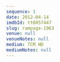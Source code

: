 ```yaml
---
sequence: 1
date: 2012-04-14
imdbId: tt0057447
slug: rampage-1963
venue: null
venueNotes: null
medium: TCM HD
mediumNotes: null
---
```


